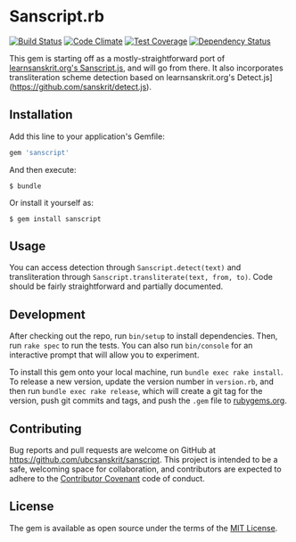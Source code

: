 # Sanscript.rb

[![Build Status](https://travis-ci.org/ubcsanskrit/sanscript.rb.svg?branch=master)](https://travis-ci.org/ubcsanskrit/sanscript.rb)
[![Code Climate](https://codeclimate.com/github/ubcsanskrit/sanscript.rb/badges/gpa.svg)](https://codeclimate.com/github/ubcsanskrit/sanscript.rb)
[![Test Coverage](https://codeclimate.com/github/ubcsanskrit/sanscript.rb/badges/coverage.svg)](https://codeclimate.com/github/ubcsanskrit/sanscript.rb/coverage)
[![Dependency Status](https://gemnasium.com/badges/github.com/ubcsanskrit/sanscript.rb.svg)](https://gemnasium.com/github.com/ubcsanskrit/sanscript.rb)

This gem is starting off as a mostly-straightforward port of [learnsanskrit.org's Sanscript.js](https://github.com/sanskrit/sanscript.js), and will go from there. It also incorporates transliteration scheme detection based on learnsanskrit.org's Detect.js](https://github.com/sanskrit/detect.js).

## Installation

Add this line to your application's Gemfile:

```ruby
gem 'sanscript'
```

And then execute:

    $ bundle

Or install it yourself as:

    $ gem install sanscript

## Usage

You can access detection through `Sanscript.detect(text)` and transliteration through `Sanscript.transliterate(text, from, to)`. Code should be fairly straightforward and partially documented.

## Development

After checking out the repo, run `bin/setup` to install dependencies. Then, run `rake spec` to run the tests. You can also run `bin/console` for an interactive prompt that will allow you to experiment.

To install this gem onto your local machine, run `bundle exec rake install`. To release a new version, update the version number in `version.rb`, and then run `bundle exec rake release`, which will create a git tag for the version, push git commits and tags, and push the `.gem` file to [rubygems.org](https://rubygems.org).

## Contributing

Bug reports and pull requests are welcome on GitHub at https://github.com/ubcsanskrit/sanscript. This project is intended to be a safe, welcoming space for collaboration, and contributors are expected to adhere to the [Contributor Covenant](http://contributor-covenant.org) code of conduct.


## License

The gem is available as open source under the terms of the [MIT License](http://opensource.org/licenses/MIT).
